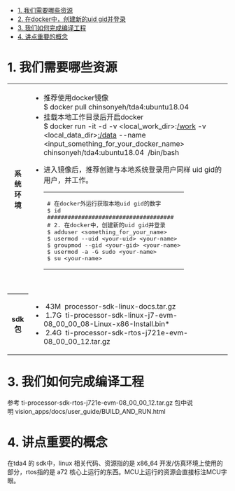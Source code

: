 - [1. 我们需要哪些资源](#1-我们需要哪些资源)
- [2. 在docker中，创建新的uid gid并登录](#2-在docker中创建新的uid-gid并登录)
- [3. 我们如何完成编译工程](#3-我们如何完成编译工程)
- [4. 讲点重要的概念](#4-讲点重要的概念)

# 1. 我们需要哪些资源

<table class="wrapped confluenceTable"><colgroup><col /><col /></colgroup><tbody><tr><th class="confluenceTh">系统环境</th><td class="confluenceTd"><div class="content-wrapper"><ul><li>推荐使用docker镜像<br />$ docker pull chinsonyeh/tda4:ubuntu18.04</li><li>挂载本地工作目录后开启docker<br />$&nbsp;docker run -it -d -v &lt;local_work_dir&gt;:<a href="http://work/work">/work</a> -v &lt;local_data_dir&gt;<a href="http://work/data">:/data</a> --name &lt;input_something_for_your_docker_name&gt; chinsonyeh/tda4:ubuntu18.04&nbsp; /bin/bash</li><li><p class="auto-cursor-target">进入镜像后，推荐创建与本地系统登录用户同样 uid gid的用户，并工作。</p><table class="wysiwyg-macro"  data-macro-name="code" data-macro-id="da147839-4b02-4856-b3da-a3c10a23c5ce" data-macro-parameters="collapse=true|language=cpp|title=创建用户的shell" data-macro-schema-version="1" data-macro-body-type="PLAIN_TEXT"><tbody><tr><td class="wysiwyg-macro-body"><pre># 在docker外运行获取本地uid gid的数字
$ id
#####################################
# 2. 在docker中，创建新的uid gid并登录
$ adduser &lt;something_for_your_name&gt;
$ usermod --uid &lt;your-uid&gt; &lt;your-name&gt;
$ groupmod --gid &lt;your-gid&gt; &lt;your-name&gt;
$ usermod -a -G sudo &lt;your-name&gt;
$ su &lt;your-name&gt;</pre></td></tr></tbody></table><p class="auto-cursor-target"><br /></p></li></ul></div></td></tr><tr><th class="confluenceTh">sdk包</th><td class="confluenceTd"><ul><li><span >&nbsp;43M &nbsp;processor-sdk-linux-docs.tar.gz</span></li><li><span >&nbsp;1.7G &nbsp;ti-processor-sdk-linux-j7-evm-08_00_00_08-Linux-x86-Install.bin*</span></li><li><span >&nbsp;2.4G &nbsp;ti-processor-sdk-rtos-j721e-evm-08_00_00_12.tar.gz</span></li></ul></td></tr></tbody></table>

# 3. 我们如何完成编译工程

参考 ti-processor-sdk-rtos-j721e-evm-08_00_00_12.tar.gz 包中说明 vision_apps/docs/user_guide/BUILD_AND_RUN.html

# 4. 讲点重要的概念

在tda4 的 sdk中，linux 相关代码、资源指的是 x86_64 开发/仿真环境上使用的部分，rtos指的是 a72 核心上运行的东西。MCU上运行的资源会直接标注MCU字眼。
